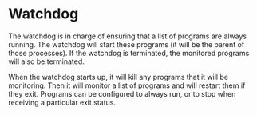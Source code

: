 # Watchdog

The watchdog is in charge of ensuring that a list of programs are always running.
The watchdog will start these programs (it will be the parent of those processes).
If the watchdog is terminated, the monitored programs will also be terminated.

When the watchdog starts up, it will kill any programs that it will be monitoring.
Then it will monitor a list of programs and will restart them if they exit.
Programs can be configured to always run, or to stop when receiving a particular
exit status.
